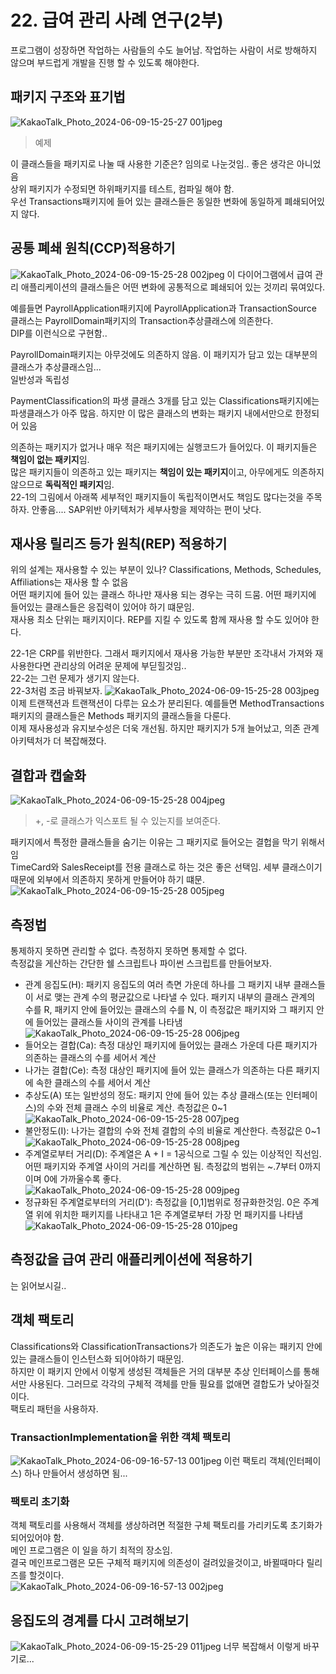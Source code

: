 # 22. 급여 관리 사례 연구(2부)
프로그램이 성장하면 작업하는 사람들의 수도 늘어남. 작업하는 사람이 서로 방해하지 않으며 부드럽게 개발을 진행 할 수 있도록 해야한다.  

## 패키지 구조와 표기법
![KakaoTalk_Photo_2024-06-09-15-25-27 001jpeg](https://github.com/WBBookStudy/AgileSoftwareDevelopment/assets/60125719/fbfb87b6-cc21-4f5c-83c5-fb737e55fab2)
> 예제  
  
이 클래스들을 패키지로 나눌 때 사용한 기준은? 임의로 나눈것임.. 좋은 생각은 아니었음  
상위 패키지가 수정되면 하위패키지를 테스트, 컴파일 해야 함.  
우선 Transactions패키지에 들어 있는 클래스들은 동일한 변화에 동일하게 폐쇄되어있지 않다.  

## 공통 폐쇄 원칙(CCP)적용하기
![KakaoTalk_Photo_2024-06-09-15-25-28 002jpeg](https://github.com/WBBookStudy/AgileSoftwareDevelopment/assets/60125719/c13c959f-1d80-4182-af91-04311832899e)
이 다이어그램에서 급여 관리 애플리케이션의 클래스들은 어떤 변화에 공통적으로 폐쇄되어 있는 것끼리 묶여있다.  

예를들면 PayrollApplication패키지에 PayrollApplication과 TransactionSource 클래스는 PayrollDomain패키지의 Transaction추상클래스에 의존한다.  
DIP를 이런식으로 구현함..  
  
PayrollDomain패키지는 아무것에도 의존하지 않음. 이 패키지가 담고 있는 대부분의 클래스가 추상클래스임...  
일반성과 독립성  
  
PaymentClassification의 파생 클래스 3개를 담고 있는 Classifications패키지에는 파생클래스가 아주 많음. 하지만 이 많은 클래스의 변화는 패키지 내에서만으로 한정되어 있음  
  
의존하는 패키지가 없거나 매우 적은 패키지에는 실행코드가 들어있다. 이 패키지들은 **책임이 없는 패키지**임.  
많은 패키지들이 의존하고 있는 패키지는 **책임이 있는 패키지**이고, 아무에게도 의존하지 않으므로 **독릭적인 패키지**임.  
22-1의 그림에서 아래쪽 세부적인 패키지들이 독립적이면서도 책임도 많다는것을 주목하자. 안좋음.... SAP위반 아키텍처가 세부사항을 제약하는 편이 낫다.

## 재사용 릴리즈 등가 원칙(REP) 적용하기
위의 설계는 재사용할 수 있는 부분이 있나? Classifications, Methods, Schedules, Affiliations는 재사용 할 수 없음  
어떤 패키지에 들어 있는 클래스 하나만 재사용 되는 경우는 극히 드뭄. 어떤 패키지에 들어있는 클래스들은 응집력이 있어야 하기 떄문임.  
재사용 최소 단위는 패키지이다. REP를 지킬 수 있도록 함께 재사용 할 수도 있어야 한다.  
  
22-1은 CRP를 위반한다. 그래서 패키지에서 재사용 가능한 부분만 조각내서 가져와 재사용한다면 관리상의 어려운 문제에 부딛힐것임..  
22-2는 그런 문제가 생기지 않는다.  
22-3처럼 조금 바꿔보자.
![KakaoTalk_Photo_2024-06-09-15-25-28 003jpeg](https://github.com/WBBookStudy/AgileSoftwareDevelopment/assets/60125719/6919ffbe-d733-4e14-8da0-7da15d48cef3)
이제 트랜잭션과 트랜잭션이 다루는 요소가 분리된다. 예를들면 MethodTransactions패키지의 클래스들은 Methods 패키지의 클래스들을 다룬다.  
이제 재사용성과 유지보수성은 더욱 개선됨. 하지만 패키지가 5개 늘어났고, 의존 관계 아키텍처가 더 복잡해졌다.  

## 결합과 캡술화
![KakaoTalk_Photo_2024-06-09-15-25-28 004jpeg](https://github.com/WBBookStudy/AgileSoftwareDevelopment/assets/60125719/92b92f2e-126a-43d3-88d7-3ae3d87679f4)
> +, -로 클래스가 익스포트 될 수 있는지를 보여준다.  
  
패키지에서 특정한 클래스들을 숨기는 이유는 그 패키지로 들어오는 결헙을 막기 위해서임  
TimeCard와 SalesReceipt를 전용 클래스로 하는 것은 좋은 선택임. 세부 클래스이기때문에 외부에서 의존하지 못하게 만들어야 하기 떄문.
![KakaoTalk_Photo_2024-06-09-15-25-28 005jpeg](https://github.com/WBBookStudy/AgileSoftwareDevelopment/assets/60125719/4f625a3b-6a0a-4c9e-bea2-0234f28c9f2d)

## 측정법
통제하지 못하면 관리할 수 없다. 측정하지 못하면 통제할 수 없다.  
측정값을 게산하는 간단한 쉘 스크립트나 파이썬 스크립트를 만들어보자.  
 - 관계 응집도(H): 패키지 응집도의 여러 측면 가운데 하나를 그 패키지 내부 클래스들이 서로 맺는 관계 수의 평균값으로 나타낼 수 있다. 패키지 내부의 클래스 관계의 수를 R, 패키지 안에 들어있는 클래스의 수를 N, 이 측정값은 패키지와 그 패키지 안에 들어있는 클래스들 사이의 관계를 나타냄  
![KakaoTalk_Photo_2024-06-09-15-25-28 006jpeg](https://github.com/WBBookStudy/AgileSoftwareDevelopment/assets/60125719/f3213d1c-7241-4821-86e0-e81aa828d799)
 - 들어오는 결합(Ca): 측정 대상인 패키지에 들어있는 클래스 가운데 다른 패키지가 의존하는 클래스의 수를 세어서 계산
 - 나가는 결합(Ce): 측정 대상인 패키지에 들어 있는 클래스가 의존하는 다른 패키지에 속한 클래스의 수를 세어서 계산
 - 추상도(A) 또는 일반성의 정도: 패키지 안에 들어 있는 추상 클래스(또는 인터페이스)의 수와 전체 클래스 수의 비율로 계산. 측정값은 0~1  
![KakaoTalk_Photo_2024-06-09-15-25-28 007jpeg](https://github.com/WBBookStudy/AgileSoftwareDevelopment/assets/60125719/f00a10fa-c1fb-4a91-8b70-3acb3ab511f7)
 - 불안정도(I): 나가는 결합의 수와 전체 결합의 수의 비율로 계산한다. 측정값은 0~1  
![KakaoTalk_Photo_2024-06-09-15-25-28 008jpeg](https://github.com/WBBookStudy/AgileSoftwareDevelopment/assets/60125719/58991b87-593f-4e04-9156-15a0838ef9d8)
 - 주계열로부터 거리(D): 주계열은 A + I = 1공식으로 그릴 수 있는 이상적인 직선임. 어떤 패키지와 주계열 사이의 거리를 계산하면 됨. 측정값의 범위는 ~.7부터 0까지이며 0에 가까울수록 좋다.  
![KakaoTalk_Photo_2024-06-09-15-25-28 009jpeg](https://github.com/WBBookStudy/AgileSoftwareDevelopment/assets/60125719/23f049d6-6ecf-4c1e-833c-5a6daa4fe337)
 - 정규화된 주계열로부터의 거리(D'): 측정값을 [0,1]범위로 정규화한것임. 0은 주계열 위에 위치한 패키지를 나타내고 1은 주계열로부터 가장 먼 패키지를 나타냄  
![KakaoTalk_Photo_2024-06-09-15-25-28 010jpeg](https://github.com/WBBookStudy/AgileSoftwareDevelopment/assets/60125719/d20e1b63-b60b-4b00-b4c8-adbd34a1bb9f)

## 측정값을 급여 관리 애플리케이션에 적용하기
는 읽어보시길..

## 객체 팩토리
Classifications와 ClassificationTransactions가 의존도가 높은 이유는 패키지 안에 있는 클래스들이 인스턴스화 되어야하기 때문임.  
하지만 이 패키지 안에서 이렇게 생성된 객체들은 거의 대부분 추상 인터페이스를 통해서만 사용된다. 그러므로 각각의 구체적 객체를 만들 필요를 없애면 결합도가 낮아질것이다.  
팩토리 패턴을 사용하자.  

### TransactionImplementation을 위한 객체 팩토리
![KakaoTalk_Photo_2024-06-09-16-57-13 001jpeg](https://github.com/WBBookStudy/AgileSoftwareDevelopment/assets/60125719/f80f2edb-d997-49dd-b005-c3d636c47ad2)
이런 팩토리 객체(인터페이스) 하나 만들어서 생성하면 됨...

### 팩토리 초기화
객체 팩토리를 사용해서 객체를 생상하려면 적절한 구체 팩토리를 가리키도록 초기화가 되어있어야 함.  
메인 프로그램은 이 일을 하기 최적의 장소임.  
결국 메인프로그램은 모든 구체적 패키지에 의존성이 걸려있을것이고, 바뀔때마다 릴리즈를 할것이다.  
![KakaoTalk_Photo_2024-06-09-16-57-13 002jpeg](https://github.com/WBBookStudy/AgileSoftwareDevelopment/assets/60125719/35c3cd09-1b3b-4f19-85cc-c3f3d88a153e)

## 응집도의 경계를 다시 고려해보기
![KakaoTalk_Photo_2024-06-09-15-25-29 011jpeg](https://github.com/WBBookStudy/AgileSoftwareDevelopment/assets/60125719/850dd51e-5f0a-4d3d-a04e-6f4d43b01561)
너무 복잡해서 이렇게 바꾸기로...  






















